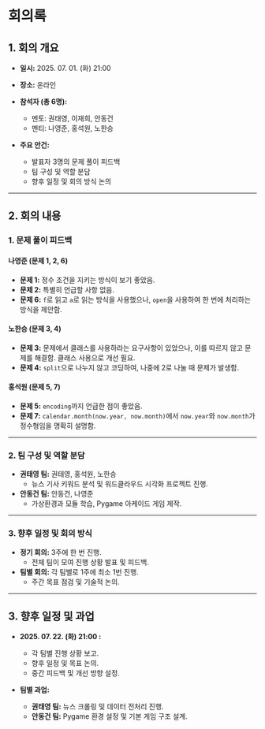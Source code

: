 # 회의록

## 1. 회의 개요

- **일시:** 2025. 07. 01. (화) 21:00  
- **장소:** 온라인  
- **참석자 (총 6명):**  
  - 멘토: 권태영, 이재희, 안동건  
  - 멘티: 나영준, 홍석원, 노한승

- **주요 안건:**  
  - 발표자 3명의 문제 풀이 피드백
  - 팀 구성 및 역할 분담
  - 향후 일정 및 회의 방식 논의

---

## 2. 회의 내용

### 1. 문제 풀이 피드백
#### 나영준 (문제 1, 2, 6)
- **문제 1:** 정수 조건을 지키는 방식이 보기 좋았음.
- **문제 2:** 특별히 언급할 사항 없음.
- **문제 6:** `f`로 읽고 `a`로 읽는 방식을 사용했으나, `open`을 사용하여 한 번에 처리하는 방식을 제안함.

#### 노한승 (문제 3, 4)
- **문제 3:** 문제에서 클래스를 사용하라는 요구사항이 있었으나, 이를 따르지 않고 문제를 해결함. 클래스 사용으로 개선 필요.
- **문제 4:** `split`으로 나누지 않고 코딩하여, 나중에 2로 나눌 때 문제가 발생함.

#### 홍석원 (문제 5, 7)
- **문제 5:** `encoding`까지 언급한 점이 좋았음.
- **문제 7:** `calendar.month(now.year, now.month)`에서 `now.year`와 `now.month`가 정수형임을 명확히 설명함.

---

### 2. 팀 구성 및 역할 분담
- **권태영 팀:** 권태영, 홍석원, 노한승  
  - 뉴스 기사 키워드 분석 및 워드클라우드 시각화 프로젝트 진행.
- **안동건 팀:** 안동건, 나영준  
  - 가상환경과 모듈 학습, Pygame 아케이드 게임 제작.

---

### 3. 향후 일정 및 회의 방식
- **정기 회의:** 3주에 한 번 진행.  
  - 전체 팀이 모여 진행 상황 발표 및 피드백.
- **팀별 회의:** 각 팀별로 1주에 최소 1번 진행.  
  - 주간 목표 점검 및 기술적 논의.

---

## 3. 향후 일정 및 과업

- **2025. 07. 22. (화) 21:00 :**  
  - 각 팀별 진행 상황 보고.  
  - 향후 일정 및 목표 논의.  
  - 중간 피드백 및 개선 방향 설정.

- **팀별 과업:**  
  - **권태영 팀:** 뉴스 크롤링 및 데이터 전처리 진행.  
  - **안동건 팀:** Pygame 환경 설정 및 기본 게임 구조 설계.